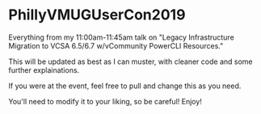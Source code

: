 # PhillyVMUGUserCon2019
Everything from my 11:00am-11:45am talk on "Legacy Infrastructure Migration to VCSA 6.5/6.7 w/vCommunity PowerCLI Resources."

This will be updated as best as I can muster, with cleaner code and some further explainations.

If you were at the event, feel free to pull and change this as you need.

You'll need to modify it to your liking, so be careful!  Enjoy!
